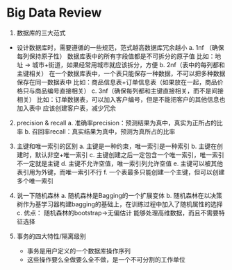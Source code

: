 # Big Data Review

1. 数据库的三大范式
* 设计数据库时，需要遵循的一些规范，范式越高数据库冗余越小
	a. 1nf （确保每列保持原子性）
			数据库表中的所有字段值都是不可拆分的原子值
			比如：地址 -> 城市+街道，如果经常用城市就应该拆分，方便
	b. 2nf（表中的每列都和主键相关）
			在一个数据库表中，一个表只能保存一种数据，不可以把多种数据保存在同一数据表中
			比如：商品信息表+订单信息表（如果放在一起，商品价格只与商品编号直接相关）
	c. 3nf（确保每列都和主键直接相关，而不是间接相关）
			比如：订单数据表，可以加入客户编号，但是不能把客户的其他信息也加入表中
				    应该创建客户表，减少冗余

2. precision & recall
	a. 准确率precision：预测结果为真中，真实为正所占的比率
	b. 召回率recall：真实结果为真中，预测为真所占的比率

3. 主键和唯一索引的区别
	a. 主键是一种约束，唯一索引是一种索引
	b. 主键在创建时，默认非空+唯一索引
	c. 主键创建之后一定包含一个唯一索引，唯一索引不一定就是主键
	d. 主键不允许空值，唯一索引列允许空值
	e. 主键可以被其他表引用为外键，而唯一索引不行
	f. 一个表最多只能创建一个主键，但可以创建多个唯一索引


5. 说一下随机森林
	a. 随机森林是Bagging的一个扩展变体
	b. 随机森林在以决策树作为基学习器构建bagging的基础上，在训练过程中加入了随机属性的选择
	c. 优点：
		随机森林的bootstrap->无偏估计
		能够处理高维数据，而且不需要特征选择
			
6. 事务的四大特性/隔离级别
	* 事务是用户定义的一个数据库操作序列
	* 这些操作要么全做要么全不做，是一个不可分割的工作单位
